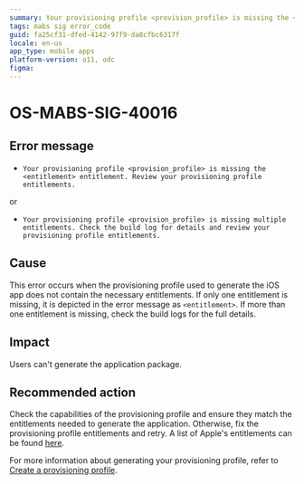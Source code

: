 ```yaml
---
summary: Your provisioning profile <provision_profile> is missing the <entitlement> entitlement.
tags: mabs sig error_code
guid: fa25cf31-dfed-4142-97f9-da8cfbc6317f
locale: en-us
app_type: mobile apps
platform-version: o11, odc
figma:
---
```


# OS-MABS-SIG-40016

## Error message

* `Your provisioning profile <provision_profile> is missing the <entitlement> entitlement. Review your provisioning profile entitlements.`

or

* `Your provisioning profile <provision_profile> is missing multiple entitlements. Check the build log for details and review your provisioning profile entitlements.`

## Cause

This error occurs when the provisioning profile used to generate the iOS app does not contain the necessary entitlements. If only one entitlement is missing, it is depicted in the error message as `<entitlement>`. If more than one entitlement is missing, check the build logs for the full details.

## Impact

Users can't generate the application package.

## Recommended action

Check the capabilities of the provisioning profile and ensure they match the entitlements needed to generate the application. Otherwise, fix the provisioning profile entitlements and retry. A list of Apple's entitlements can be found [here](https://developer.apple.com/documentation/bundleresources/entitlements).

For more information about generating your provisioning profile, refer to [Create a provisioning profile](https://success.outsystems.com/Documentation/11/Delivering_Mobile_Apps/Generate_and_Distribute_Your_Mobile_App/More_Information_on_Generating_and_Distributing_Mobile_Apps#create-a-provisioning-profile).
